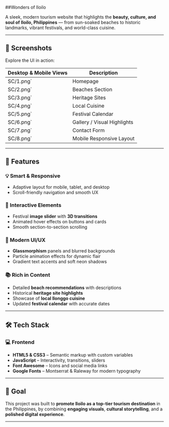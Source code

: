 ##Wonders of Iloilo

A sleek, modern tourism website that highlights the **beauty, culture, and soul of Iloilo, Philippines** — from sun-soaked beaches to historic landmarks, vibrant festivals, and world-class cuisine.

---

## 📸 Screenshots

Explore the UI in action:

| Desktop & Mobile Views         | Description                  |
|-------------------------------|------------------------------|
| SC/1.png`                     | Homepage                     |
| SC/2.png`                     | Beaches Section              |
| SC/3.png`                     | Heritage Sites               |
| SC/4.png`                     | Local Cuisine                |
| SC/5.png`                     | Festival Calendar            |
| SC/6.png`                     | Gallery / Visual Highlights  |
| SC/7.png`                     | Contact Form                 |
| SC/8.png`                     | Mobile Responsive Layout     |

---

## 🚀 Features

### 💡 Smart & Responsive
- Adaptive layout for mobile, tablet, and desktop
- Scroll-friendly navigation and smooth UX

### 🎉 Interactive Elements
- Festival **image slider** with **3D transitions**
- Animated hover effects on buttons and cards
- Smooth section-to-section scrolling

### 🎨 Modern UI/UX
- **Glassmorphism** panels and blurred backgrounds
- Particle animation effects for dynamic flair
- Gradient text accents and soft neon shadows

### 📚 Rich in Content
- Detailed **beach recommendations** with descriptions
- Historical **heritage site highlights**
- Showcase of **local Ilonggo cuisine**
- Updated **festival calendar** with accurate dates

---

## 🛠️ Tech Stack

### 💻 Frontend
- **HTML5 & CSS3** – Semantic markup with custom variables
- **JavaScript** – Interactivity, transitions, sliders
- **Font Awesome** – Icons and social media links
- **Google Fonts** – Montserrat & Raleway for modern typography

---

## 🎯 Goal

This project was built to **promote Iloilo as a top-tier tourism destination** in the Philippines, by combining **engaging visuals**, **cultural storytelling**, and a **polished digital experience**.

---
